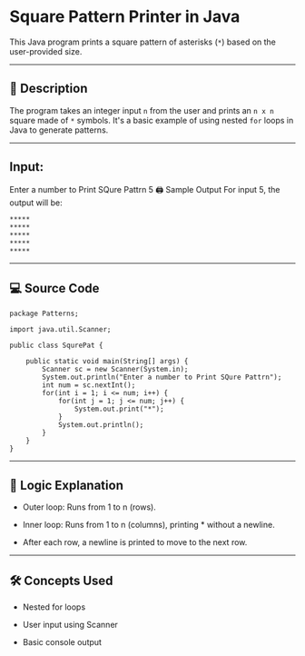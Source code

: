 # Square Pattern Printer in Java

This Java program prints a square pattern of asterisks (`*`) based on the user-provided size.

---

## 🧾 Description

The program takes an integer input `n` from the user and prints an `n x n` square made of `*` symbols. It's a basic example of using nested `for` loops in Java to generate patterns.

---


## Input:

Enter a number to Print SQure Pattrn
5
🖨️ Sample Output
For input 5, the output will be:
```
*****
*****
*****
*****
*****
```
---
## 💻 Source Code
```
package Patterns;

import java.util.Scanner;

public class SqurePat {

    public static void main(String[] args) {
        Scanner sc = new Scanner(System.in);
        System.out.println("Enter a number to Print SQure Pattrn");
        int num = sc.nextInt();
        for(int i = 1; i <= num; i++) {
            for(int j = 1; j <= num; j++) {
                System.out.print("*");
            }
            System.out.println();
        }
    }
}
```
---
## 📌 Logic Explanation
- Outer loop: Runs from 1 to n (rows).

- Inner loop: Runs from 1 to n (columns), printing * without a newline.

- After each row, a newline is printed to move to the next row.

---
## 🛠️ Concepts Used
- Nested for loops

- User input using Scanner

- Basic console output

